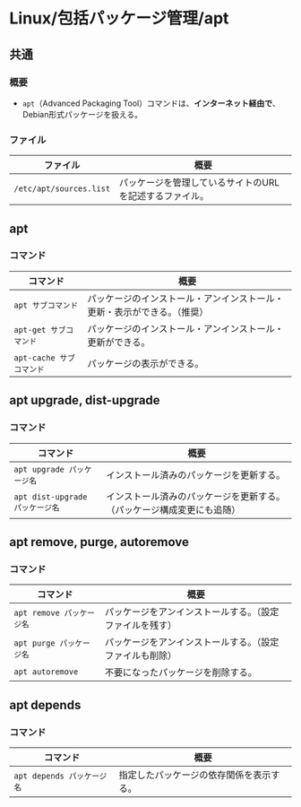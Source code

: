 # Linux/包括パッケージ管理/apt

## 共通

### 概要

- `apt`（Advanced Packaging Tool）コマンドは、**インターネット経由で**、Debian形式パッケージを扱える。

### ファイル

| ファイル                | 概要                                                    |
| ----------------------- | ------------------------------------------------------- |
| `/etc/apt/sources.list` | パッケージを管理しているサイトのURLを記述するファイル。 |

## apt

### コマンド

| コマンド                 | 概要                                                         |
| ------------------------ | ------------------------------------------------------------ |
| `apt サブコマンド`       | パッケージのインストール・アンインストール・更新・表示ができる。（推奨） |
| `apt-get サブコマンド`   | パッケージのインストール・アンインストール・更新ができる。   |
| `apt-cache サブコマンド` | パッケージの表示ができる。                                   |

## apt upgrade, dist-upgrade

### コマンド

| コマンド                | 概要                                                         |
| --------------------------- | ------------------------------------------------------------ |
| `apt upgrade パッケージ名`      | インストール済みのパッケージを更新する。                     |
| `apt dist-upgrade パッケージ名` | インストール済みのパッケージを更新する。（パッケージ構成変更にも追随） |

## apt remove, purge, autoremove

### コマンド

| コマンド                  | 概要                                                     |
| ------------------------- | -------------------------------------------------------- |
| `apt remove パッケージ名` | パッケージをアンインストールする。（設定ファイルを残す） |
| `apt purge パッケージ名`  | パッケージをアンインストールする。（設定ファイルも削除） |
| `apt autoremove`          | 不要になったパッケージを削除する。                       |

## apt depends

### コマンド

| コマンド                   | 概要                                     |
| -------------------------- | ---------------------------------------- |
| `apt depends パッケージ名` | 指定したパッケージの依存関係を表示する。 |
